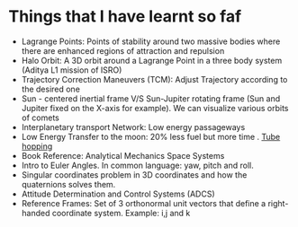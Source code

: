 # Things that I have learnt so faf
- Lagrange Points: Points of stability around two massive bodies where there are enhanced regions of attraction and repulsion
- Halo Orbit: A 3D orbit around a Lagrange Point in a three body system (Aditya L1 mission of ISRO)
- Trajectory Correction Maneuvers (TCM): Adjust Trajectory according to the desired one
- Sun - centered inertial frame V/S Sun-Jupiter rotating frame (Sun and Jupiter fixed on the X-axis for example). We can visualize various orbits of comets
- Interplanetary transport Network: Low energy passageways
- Low Energy Transfer to the moon: 20% less fuel but more time . [Tube hopping](https://www.whydomath.org/node/space/math_intersect.html)
- Book Reference: Analytical Mechanics Space Systems
- Intro to Euler Angles. In common language: yaw, pitch and roll.
- Singular coordinates problem in 3D coordinates and how the quaternions solves them.
- Attitude Determination and Control Systems (ADCS)
- Reference Frames: Set of 3 orthonormal unit vectors that define a right-handed coordinate system. Example: i,j and k
